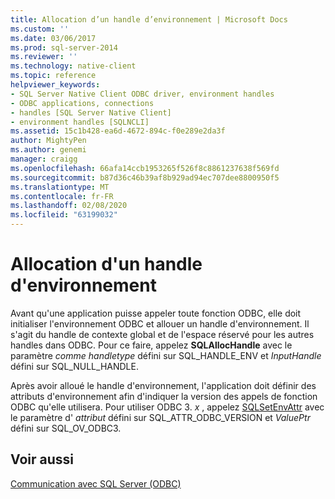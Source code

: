 ```yaml
---
title: Allocation d’un handle d’environnement | Microsoft Docs
ms.custom: ''
ms.date: 03/06/2017
ms.prod: sql-server-2014
ms.reviewer: ''
ms.technology: native-client
ms.topic: reference
helpviewer_keywords:
- SQL Server Native Client ODBC driver, environment handles
- ODBC applications, connections
- handles [SQL Server Native Client]
- environment handles [SQLNCLI]
ms.assetid: 15c1b428-ea6d-4672-894c-f0e289e2da3f
author: MightyPen
ms.author: genemi
manager: craigg
ms.openlocfilehash: 66afa14ccb1953265f526f8c8861237638f569fd
ms.sourcegitcommit: b87d36c46b39af8b929ad94ec707dee8800950f5
ms.translationtype: MT
ms.contentlocale: fr-FR
ms.lasthandoff: 02/08/2020
ms.locfileid: "63199032"
---
```

# <a name="allocating-an-environment-handle"></a>Allocation d'un handle d'environnement
  Avant qu'une application puisse appeler toute fonction ODBC, elle doit initialiser l'environnement ODBC et allouer un handle d'environnement. Il s'agit du handle de contexte global et de l'espace réservé pour les autres handles dans ODBC. Pour ce faire, appelez **SQLAllocHandle** avec le paramètre *comme handletype* défini sur SQL_HANDLE_ENV et *InputHandle* défini sur SQL_NULL_HANDLE.  
  
 Après avoir alloué le handle d'environnement, l'application doit définir des attributs d'environnement afin d'indiquer la version des appels de fonction ODBC qu'elle utilisera. Pour utiliser ODBC 3. *x* , appelez [SQLSetEnvAttr](../native-client-odbc-api/sqlsetenvattr.md) avec le paramètre d' *attribut* défini sur SQL_ATTR_ODBC_VERSION et *ValuePtr* défini sur SQL_OV_ODBC3.  
  
## <a name="see-also"></a>Voir aussi  
 [Communication avec SQL Server &#40;ODBC&#41;](communicating-with-sql-server-odbc.md)  
  
  
